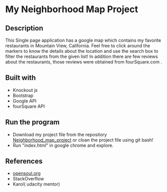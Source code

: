 # My Neighborhood Map Project

## Description

This Single page application has a google map which contains my favorite restaurants in Mountain View, California. Feel free to click around  the markers to know the details about the location and use the search box to filter the restaurants from the given list! In addition there are few reviews about the restaurants, those reviews were obtained from fourSquare.com .

## Built with
* Knockout js
* Bootstrap
* Google API
* fourSquare API

## Run the program
* Download my project file from the repository [Neighborhood_map_project](https://github.com/priii/neighbourhood_map_project) or cloan the project file using git bash!
* Run "index.html" in google chrome and explore.

## References
* [opensoul.org](http://opensoul.org/2011/06/23/live-search-with-knockoutjs/)
* StackOverflow
* Karol( udacity mentor)
